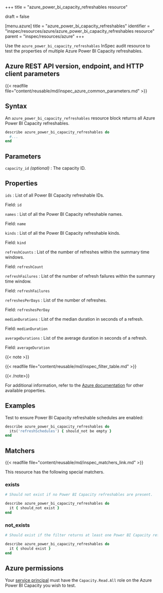 +++
title = "azure_power_bi_capacity_refreshables resource"

draft = false


[menu.azure]
title = "azure_power_bi_capacity_refreshables"
identifier = "inspec/resources/azure/azure_power_bi_capacity_refreshables resource"
parent = "inspec/resources/azure"
+++

Use the `azure_power_bi_capacity_refreshables` InSpec audit resource to test the properties of multiple Azure Power BI Capacity refreshables.

## Azure REST API version, endpoint, and HTTP client parameters

{{< readfile file="content/reusable/md/inspec_azure_common_parameters.md" >}}

## Syntax

An `azure_power_bi_capacity_refreshables` resource block returns all Azure Power BI Capacity refreshables.

```ruby
describe azure_power_bi_capacity_refreshables do
  #...
end
```

## Parameters

`capacity_id` _(optional)_
: The capacity ID.

## Properties

`ids`
: List of all Power BI Capacity refreshable IDs.

  Field: `id`

`names`
: List of all the Power BI Capacity refreshable names.

  Field: `name`

`kinds`
: List of all the Power BI Capacity refreshable kinds.

  Field: `kind`

`refreshCounts`
: List of the number of refreshes within the summary time windows.

  Field: `refreshCount`

`refreshFailures`
: List of the number of refresh failures within the summary time window.

  Field: `refreshFailures`

`refreshesPerDays`
: List of the number of refreshes.

  Field: `refreshesPerDay`

`medianDurations`
: List of the median duration in seconds of a refresh.

  Field: `medianDuration`

`averageDurations`
: List of the average duration in seconds of a refresh.

  Field: `averageDuration`

{{< note >}}

{{< readfile file="content/reusable/md/inspec_filter_table.md" >}}

{{< /note>}}

For additional information, refer to the [Azure documentation](https://docs.microsoft.com/en-us/rest/api/power-bi/capacities/get-refreshables) for other available properties.

## Examples

Test to ensure Power BI Capacity refreshable schedules are enabled:

```ruby
describe azure_power_bi_capacity_refreshables do
  its('refreshSchedules') { should_not be empty }
end
```

## Matchers

{{< readfile file="content/reusable/md/inspec_matchers_link.md" >}}

This resource has the following special matchers.

### exists

```ruby
# Should not exist if no Power BI Capacity refreshables are present.

describe azure_power_bi_capacity_refreshables do
  it { should_not exist }
end
```

### not_exists

```ruby
# Should exist if the filter returns at least one Power BI Capacity refreshables

describe azure_power_bi_capacity_refreshables do
  it { should exist }
end
```

## Azure permissions

Your [service principal](https://learn.microsoft.com/en-us/entra/identity-platform/howto-create-service-principal-portal) must have the `Capacity.Read.All` role on the Azure Power BI Capacity you wish to test.
